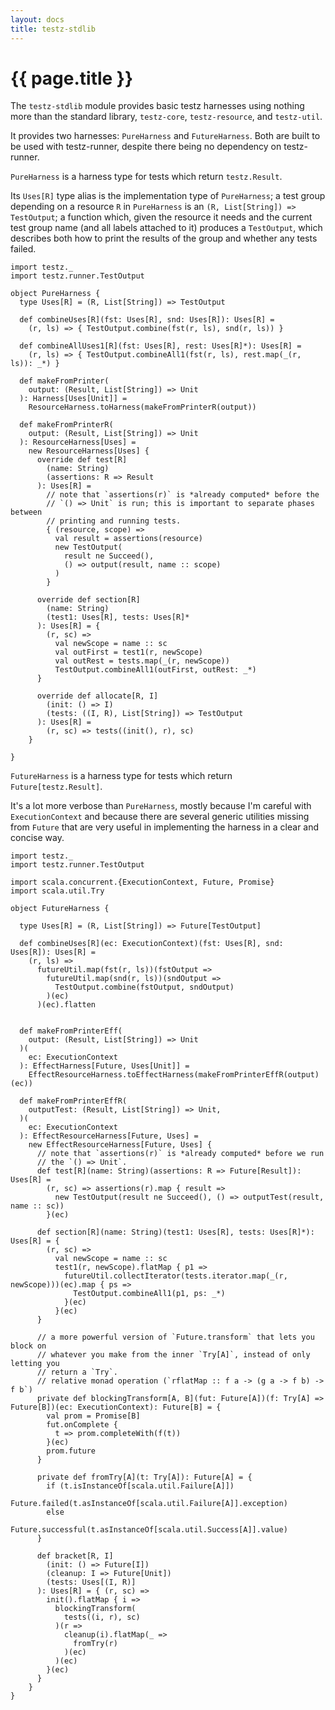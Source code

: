 ```yaml
---
layout: docs
title: testz-stdlib
---
```


# {{ page.title }}

The `testz-stdlib` module provides basic testz harnesses using nothing more
than the standard library, `testz-core`, `testz-resource`, and `testz-util`.

It provides two harnesses: `PureHarness` and `FutureHarness`. Both are built to be
used with testz-runner, despite there being no dependency on testz-runner.

`PureHarness` is a harness type for tests which return `testz.Result`.

Its `Uses[R]` type alias is the implementation type of `PureHarness`;
a test group depending on a resource `R` in `PureHarness` is an
`(R, List[String]) => TestOutput`; a function which, given the resource
it needs and the current test group name (and all labels attached to it)
produces a `TestOutput`, which describes both how to print the results
of the group and whether any tests failed.

```tut:silent
import testz._
import testz.runner.TestOutput

object PureHarness {
  type Uses[R] = (R, List[String]) => TestOutput

  def combineUses[R](fst: Uses[R], snd: Uses[R]): Uses[R] =
    (r, ls) => { TestOutput.combine(fst(r, ls), snd(r, ls)) }

  def combineAllUses1[R](fst: Uses[R], rest: Uses[R]*): Uses[R] =
    (r, ls) => { TestOutput.combineAll1(fst(r, ls), rest.map(_(r, ls)): _*) }

  def makeFromPrinter(
    output: (Result, List[String]) => Unit
  ): Harness[Uses[Unit]] =
    ResourceHarness.toHarness(makeFromPrinterR(output))

  def makeFromPrinterR(
    output: (Result, List[String]) => Unit
  ): ResourceHarness[Uses] =
    new ResourceHarness[Uses] {
      override def test[R]
        (name: String)
        (assertions: R => Result
      ): Uses[R] =
        // note that `assertions(r)` is *already computed* before the
        // `() => Unit` is run; this is important to separate phases between
        // printing and running tests.
        { (resource, scope) =>
          val result = assertions(resource)
          new TestOutput(
            result ne Succeed(),
            () => output(result, name :: scope)
          )
        }

      override def section[R]
        (name: String)
        (test1: Uses[R], tests: Uses[R]*
      ): Uses[R] = {
        (r, sc) =>
          val newScope = name :: sc
          val outFirst = test1(r, newScope)
          val outRest = tests.map(_(r, newScope))
          TestOutput.combineAll1(outFirst, outRest: _*)
      }

      override def allocate[R, I]
        (init: () => I)
        (tests: ((I, R), List[String]) => TestOutput
      ): Uses[R] =
        (r, sc) => tests((init(), r), sc)
    }

}
```

`FutureHarness` is a harness type for tests which return `Future[testz.Result]`.

It's a lot more verbose than `PureHarness`, mostly because I'm careful with
`ExecutionContext` and because there are several generic utilities missing from
`Future` that are very useful in implementing the harness in a clear and concise
way.

```tut:silent
import testz._
import testz.runner.TestOutput

import scala.concurrent.{ExecutionContext, Future, Promise}
import scala.util.Try

object FutureHarness {

  type Uses[R] = (R, List[String]) => Future[TestOutput]

  def combineUses[R](ec: ExecutionContext)(fst: Uses[R], snd: Uses[R]): Uses[R] =
    (r, ls) =>
      futureUtil.map(fst(r, ls))(fstOutput =>
        futureUtil.map(snd(r, ls))(sndOutput =>
          TestOutput.combine(fstOutput, sndOutput)
        )(ec)
      )(ec).flatten


  def makeFromPrinterEff(
    output: (Result, List[String]) => Unit
  )(
    ec: ExecutionContext
  ): EffectHarness[Future, Uses[Unit]] =
    EffectResourceHarness.toEffectHarness(makeFromPrinterEffR(output)(ec))

  def makeFromPrinterEffR(
    outputTest: (Result, List[String]) => Unit,
  )(
    ec: ExecutionContext
  ): EffectResourceHarness[Future, Uses] =
    new EffectResourceHarness[Future, Uses] {
      // note that `assertions(r)` is *already computed* before we run
      // the `() => Unit`.
      def test[R](name: String)(assertions: R => Future[Result]): Uses[R] =
        (r, sc) => assertions(r).map { result =>
          new TestOutput(result ne Succeed(), () => outputTest(result, name :: sc))
        }(ec)

      def section[R](name: String)(test1: Uses[R], tests: Uses[R]*): Uses[R] = {
        (r, sc) =>
          val newScope = name :: sc
          test1(r, newScope).flatMap { p1 =>
            futureUtil.collectIterator(tests.iterator.map(_(r, newScope)))(ec).map { ps =>
              TestOutput.combineAll1(p1, ps: _*)
            }(ec)
          }(ec)
      }

      // a more powerful version of `Future.transform` that lets you block on
      // whatever you make from the inner `Try[A]`, instead of only letting you
      // return a `Try`.
      // relative monad operation (`rflatMap :: f a -> (g a -> f b) -> f b`)
      private def blockingTransform[A, B](fut: Future[A])(f: Try[A] => Future[B])(ec: ExecutionContext): Future[B] = {
        val prom = Promise[B]
        fut.onComplete {
          t => prom.completeWith(f(t))
        }(ec)
        prom.future
      }

      private def fromTry[A](t: Try[A]): Future[A] = {
        if (t.isInstanceOf[scala.util.Failure[A]])
          Future.failed(t.asInstanceOf[scala.util.Failure[A]].exception)
        else
          Future.successful(t.asInstanceOf[scala.util.Success[A]].value)
      }

      def bracket[R, I]
        (init: () => Future[I])
        (cleanup: I => Future[Unit])
        (tests: Uses[(I, R)]
      ): Uses[R] = { (r, sc) =>
        init().flatMap { i =>
          blockingTransform(
            tests((i, r), sc)
          )(r =>
            cleanup(i).flatMap(_ =>
              fromTry(r)
            )(ec)
          )(ec)
        }(ec)
      }
    }
}
```

